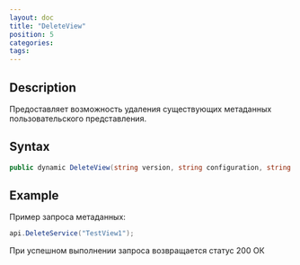 ```yaml
---
layout: doc
title: "DeleteView"
position: 5
categories: 
tags:
---
```


## Description
Предоставляет возможность удаления существующих метаданных пользовательского представления.


## Syntax
```csharp
public dynamic DeleteView(string version, string configuration, string document, string view)
```

## Example

Пример запроса метаданных:

```csharp
api.DeleteService("TestView1");
```

При успешном выполнении запроса возвращается статус 200 ОК
